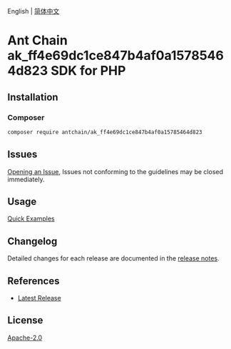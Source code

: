 English | [简体中文](README-CN.md)

# Ant Chain ak_ff4e69dc1ce847b4af0a15785464d823 SDK for PHP

## Installation

### Composer

```bash
composer require antchain/ak_ff4e69dc1ce847b4af0a15785464d823
```

## Issues

[Opening an Issue](https://github.com/alipay/antchain-openapi-prod-sdk/issues/new), Issues not conforming to the guidelines may be closed immediately.

## Usage

[Quick Examples](https://github.com/alipay/antchain-openapi-prod-sdk/blob/master/docs/0-Examples-EN.md#quick-examples)

## Changelog

Detailed changes for each release are documented in the [release notes](./ChangeLog.txt).

## References

* [Latest Release](https://github.com/antchain-openapi-sdk-php)

## License

[Apache-2.0](http://www.apache.org/licenses/LICENSE-2.0)
